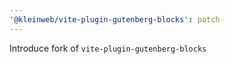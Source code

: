 ```yaml
---
'@kleinweb/vite-plugin-gutenberg-blocks': patch
---
```


Introduce fork of `vite-plugin-gutenberg-blocks`
